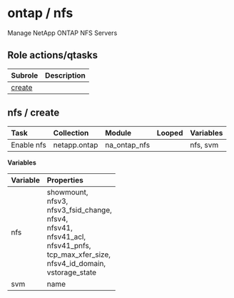 # ontap / nfs 
Manage NetApp ONTAP NFS Servers  
  






## Role actions/qtasks

| Subrole | Description |
| :------ | :---------- |
| [create](#nfs--create) |  |



## nfs / create

| Task | Collection | Module | Looped | Variables |
| :--- | :--------- | :----- | :----- | :-------- |
| Enable nfs | netapp.ontap | na_ontap_nfs |  | nfs, svm |


**Variables**

| Variable | Properties |
| :------- | :--------- |
| nfs | showmount, <br/>nfsv3, <br/>nfsv3_fsid_change, <br/>nfsv4, <br/>nfsv41, <br/>nfsv41_acl, <br/>nfsv41_pnfs, <br/>tcp_max_xfer_size, <br/>nfsv4_id_domain, <br/>vstorage_state |
| svm | name |




